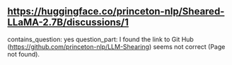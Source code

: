 ## https://huggingface.co/princeton-nlp/Sheared-LLaMA-2.7B/discussions/1

contains_question: yes
question_part: I found the link to Git Hub (https://github.com/princeton-nlp/LLM-Shearing) seems not correct (Page not found).
